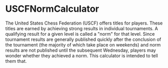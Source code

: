# USCFNormCalculator

The United States Chess Federation (USCF) offers titles for players. These titles are earned by achieving strong results in individual tournaments. A qualifying result for a given level is called a "norm" for that level. Since tournament results are generally published quickly after the conclusion of the tournament (the majority of which take place on weekends) and norm results are not published until the subsequent Wednesday, players may wonder whether they achieved a norm. This calculator is intended to tell them that.
